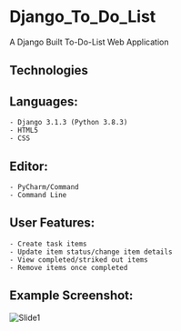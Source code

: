 # Django_To_Do_List
A Django Built To-Do-List Web Application


## Technologies

## Languages:

    - Django 3.1.3 (Python 3.8.3)
    - HTML5
    - CSS

## Editor:

    - PyCharm/Command
    - Command Line
    
## User Features:

    - Create task items
    - Update item status/change item details
    - View completed/striked out items
    - Remove items once completed
    

## Example Screenshot:

![Slide1](https://user-images.githubusercontent.com/72507931/102012643-8053a280-3d43-11eb-8ba2-b427073312db.JPG)



